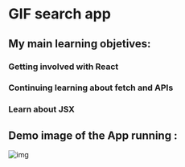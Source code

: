 # GIF search app

## My main learning objetives:

### Getting involved with React

### Continuing learning about fetch and APIs

### Learn about JSX

## Demo image of the App running :

![img](https://i.imgur.com/ge5hvCU.png)
